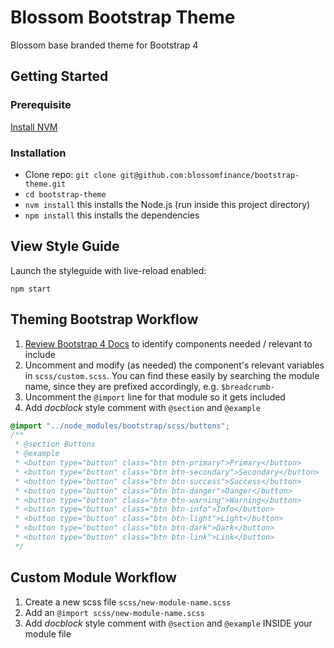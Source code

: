 # Blossom Bootstrap Theme

Blossom base branded theme for Bootstrap 4

## Getting Started

### Prerequisite

[Install NVM](https://www.codementor.io/@mercurial/how-to-install-node-js-on-macos-sierra-mphz41ekk)

### Installation

- Clone repo: `git clone git@github.com:blossomfinance/bootstrap-theme.git`
- `cd bootstrap-theme`
- `nvm install` this installs the Node.js (run inside this project directory)
- `npm install` this installs the dependencies

## View Style Guide

Launch the styleguide with live-reload enabled:

```
npm start
```

## Theming Bootstrap Workflow

1. [Review Bootstrap 4 Docs](https://getbootstrap.com/docs/4.4/) to identify components needed / relevant to include
2. Uncomment and modify (as needed) the component's relevant variables in `scss/custom.scss`. You can find these easily by searching the module name, since they are prefixed accordingly, e.g. `$breadcrumb-`
4. Uncomment the `@import` line for that module so it gets included
5. Add _docblock_ style comment with `@section` and `@example`

```css
@import "../node_modules/bootstrap/scss/buttons";
/**
 * @section Buttons
 * @example
 * <button type="button" class="btn btn-primary">Primary</button>
 * <button type="button" class="btn btn-secondary">Secondary</button>
 * <button type="button" class="btn btn-success">Success</button>
 * <button type="button" class="btn btn-danger">Danger</button>
 * <button type="button" class="btn btn-warning">Warning</button>
 * <button type="button" class="btn btn-info">Info</button>
 * <button type="button" class="btn btn-light">Light</button>
 * <button type="button" class="btn btn-dark">Dark</button>
 * <button type="button" class="btn btn-link">Link</button>
 */
```

## Custom Module Workflow

1. Create a new scss file `scss/new-module-name.scss`
2. Add an `@import scss/new-module-name.scss`
3. Add _docblock_ style comment with `@section` and `@example` INSIDE your module file

